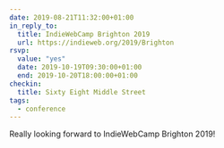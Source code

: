 ```yaml
---
date: 2019-08-21T11:32:00+01:00
in_reply_to:
  title: IndieWebCamp Brighton 2019
  url: https://indieweb.org/2019/Brighton
rsvp:
  value: "yes"
  date: 2019-10-19T09:30:00+01:00
  end: 2019-10-20T18:00:00+01:00
checkin:
  title: Sixty Eight Middle Street
tags:
  - conference
---
```


Really looking forward to IndieWebCamp Brighton 2019!
